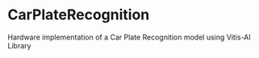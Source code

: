 # CarPlateRecognition
Hardware implementation of a Car Plate Recognition model using Vitis-AI Library
